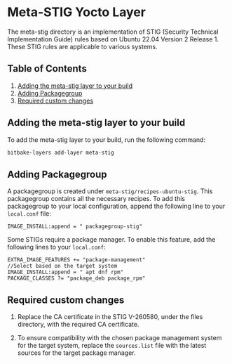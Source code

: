 # Meta-STIG Yocto Layer

The meta-stig directory is an implementation of STIG (Security Technical Implementation Guide) rules based on Ubuntu 22.04 Version 2 Release 1. These STIG rules are applicable to various systems.

## Table of Contents

1. [Adding the meta-stig layer to your build](#adding-the-meta-stig-layer-to-your-build)
2. [Adding Packagegroup](#adding-packagegroup)
3. [Required custom changes](#required-custom-changes)

## Adding the meta-stig layer to your build

To add the meta-stig layer to your build, run the following command:

```bash
bitbake-layers add-layer meta-stig
```

## Adding Packagegroup

A packagegroup is created under `meta-stig/recipes-ubuntu-stig`. This packagegroup contains all the necessary recipes. To add this packagegroup to your local configuration, append the following line to your `local.conf` file:

```
IMAGE_INSTALL:append = " packagegroup-stig"
```

Some STIGs require a package manager. To enable this feature, add the following lines to your `local.conf`:

```
EXTRA_IMAGE_FEATURES += "package-management"
//Select based on the target system
IMAGE_INSTALL:append = " apt dnf rpm" 
PACKAGE_CLASSES ?= "package_deb package_rpm"
```

## Required custom changes

1. Replace the CA certificate in the STIG V-260580, under the files directory, with the required CA certificate.

2. To ensure compatibility with the chosen package management system for the target system, replace the `sources.list` file with the latest sources for the target package manager.
